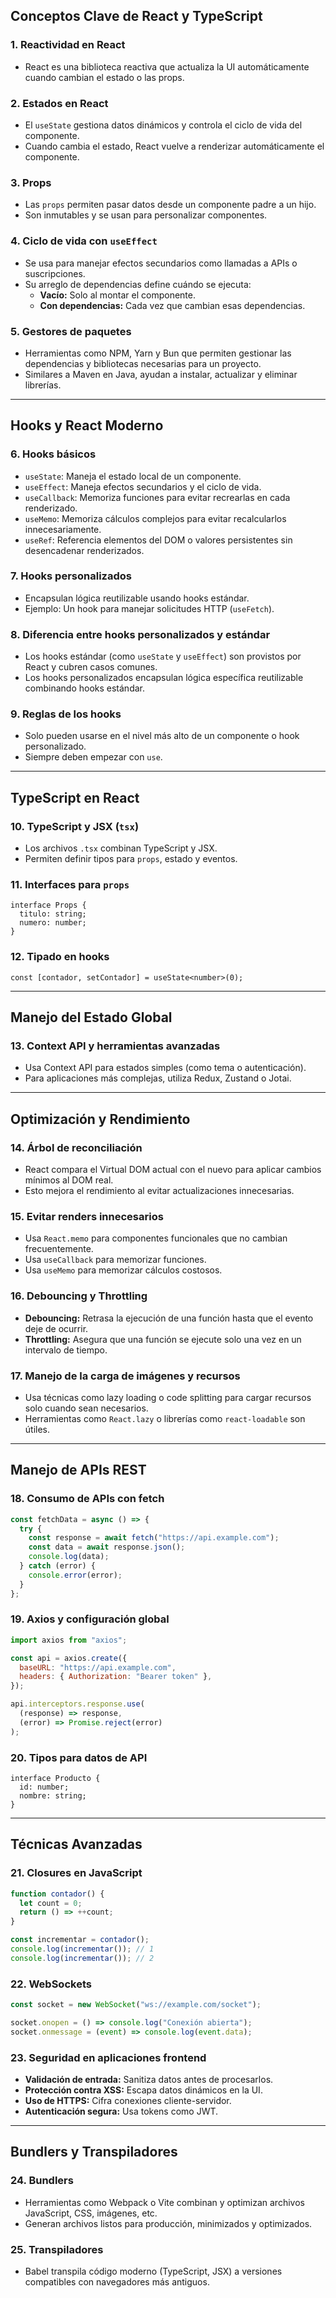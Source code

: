 ## Conceptos Clave de React y TypeScript

### 1. Reactividad en React

- React es una biblioteca reactiva que actualiza la UI automáticamente cuando cambian el estado o las props.

### 2. Estados en React

- El `useState` gestiona datos dinámicos y controla el ciclo de vida del componente.
- Cuando cambia el estado, React vuelve a renderizar automáticamente el componente.

### 3. Props

- Las `props` permiten pasar datos desde un componente padre a un hijo.
- Son inmutables y se usan para personalizar componentes.

### 4. Ciclo de vida con `useEffect`

- Se usa para manejar efectos secundarios como llamadas a APIs o suscripciones.
- Su arreglo de dependencias define cuándo se ejecuta:
  - **Vacío:** Solo al montar el componente.
  - **Con dependencias:** Cada vez que cambian esas dependencias.

### 5. Gestores de paquetes

- Herramientas como NPM, Yarn y Bun que permiten gestionar las dependencias y bibliotecas necesarias para un proyecto.
- Similares a Maven en Java, ayudan a instalar, actualizar y eliminar librerías.

---

## Hooks y React Moderno

### 6. Hooks básicos

- `useState`: Maneja el estado local de un componente.
- `useEffect`: Maneja efectos secundarios y el ciclo de vida.
- `useCallback`: Memoriza funciones para evitar recrearlas en cada renderizado.
- `useMemo`: Memoriza cálculos complejos para evitar recalcularlos innecesariamente.
- `useRef`: Referencia elementos del DOM o valores persistentes sin desencadenar renderizados.

### 7. Hooks personalizados

- Encapsulan lógica reutilizable usando hooks estándar.
- Ejemplo: Un hook para manejar solicitudes HTTP (`useFetch`).

### 8. Diferencia entre hooks personalizados y estándar

- Los hooks estándar (como `useState` y `useEffect`) son provistos por React y cubren casos comunes.
- Los hooks personalizados encapsulan lógica específica reutilizable combinando hooks estándar.

### 9. Reglas de los hooks

- Solo pueden usarse en el nivel más alto de un componente o hook personalizado.
- Siempre deben empezar con `use`.

---

## TypeScript en React

### 10. TypeScript y JSX (`tsx`)

- Los archivos `.tsx` combinan TypeScript y JSX.
- Permiten definir tipos para `props`, estado y eventos.

### 11. Interfaces para `props`

```tsx
interface Props {
  titulo: string;
  numero: number;
}
```

### 12. Tipado en hooks

```tsx
const [contador, setContador] = useState<number>(0);
```

---

## Manejo del Estado Global

### 13. Context API y herramientas avanzadas

- Usa Context API para estados simples (como tema o autenticación).
- Para aplicaciones más complejas, utiliza Redux, Zustand o Jotai.

---

## Optimización y Rendimiento

### 14. Árbol de reconciliación

- React compara el Virtual DOM actual con el nuevo para aplicar cambios mínimos al DOM real.
- Esto mejora el rendimiento al evitar actualizaciones innecesarias.

### 15. Evitar renders innecesarios

- Usa `React.memo` para componentes funcionales que no cambian frecuentemente.
- Usa `useCallback` para memorizar funciones.
- Usa `useMemo` para memorizar cálculos costosos.

### 16. Debouncing y Throttling

- **Debouncing:** Retrasa la ejecución de una función hasta que el evento deje de ocurrir.
- **Throttling:** Asegura que una función se ejecute solo una vez en un intervalo de tiempo.

### 17. Manejo de la carga de imágenes y recursos

- Usa técnicas como lazy loading o code splitting para cargar recursos solo cuando sean necesarios.
- Herramientas como `React.lazy` o librerías como `react-loadable` son útiles.

---

## Manejo de APIs REST

### 18. Consumo de APIs con fetch

```javascript
const fetchData = async () => {
  try {
    const response = await fetch("https://api.example.com");
    const data = await response.json();
    console.log(data);
  } catch (error) {
    console.error(error);
  }
};
```

### 19. Axios y configuración global

```javascript
import axios from "axios";

const api = axios.create({
  baseURL: "https://api.example.com",
  headers: { Authorization: "Bearer token" },
});

api.interceptors.response.use(
  (response) => response,
  (error) => Promise.reject(error)
);
```

### 20. Tipos para datos de API

```tsx
interface Producto {
  id: number;
  nombre: string;
}
```

---

## Técnicas Avanzadas

### 21. Closures en JavaScript

```javascript
function contador() {
  let count = 0;
  return () => ++count;
}

const incrementar = contador();
console.log(incrementar()); // 1
console.log(incrementar()); // 2
```

### 22. WebSockets

```javascript
const socket = new WebSocket("ws://example.com/socket");

socket.onopen = () => console.log("Conexión abierta");
socket.onmessage = (event) => console.log(event.data);
```

### 23. Seguridad en aplicaciones frontend

- **Validación de entrada:** Sanitiza datos antes de procesarlos.
- **Protección contra XSS:** Escapa datos dinámicos en la UI.
- **Uso de HTTPS:** Cifra conexiones cliente-servidor.
- **Autenticación segura:** Usa tokens como JWT.

---

## Bundlers y Transpiladores

### 24. Bundlers

- Herramientas como Webpack o Vite combinan y optimizan archivos JavaScript, CSS, imágenes, etc.
- Generan archivos listos para producción, minimizados y optimizados.

### 25. Transpiladores

- Babel transpila código moderno (TypeScript, JSX) a versiones compatibles con navegadores más antiguos.
